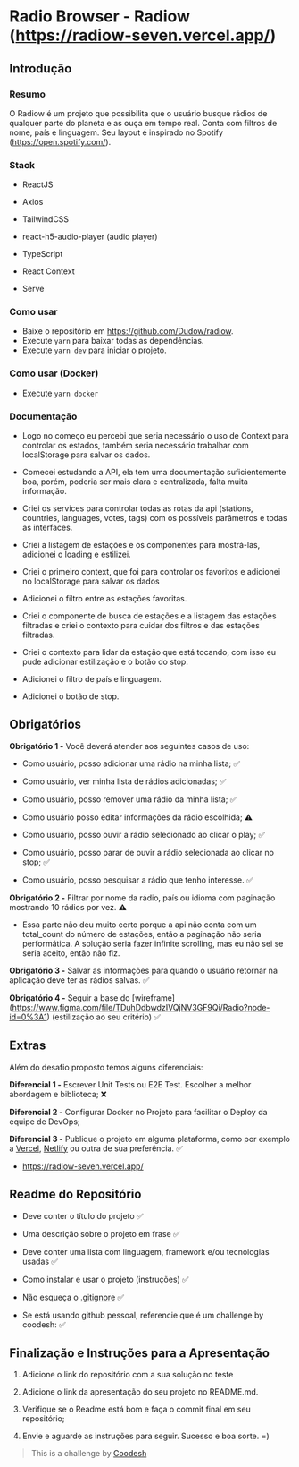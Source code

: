 # Radio Browser - Radiow (https://radiow-seven.vercel.app/)

## Introdução

### Resumo

O Radiow é um projeto que possibilita que o usuário busque rádios de qualquer parte do planeta e as ouça em tempo real. Conta com filtros de nome, país e linguagem. Seu layout é inspirado no Spotify (https://open.spotify.com/).

### Stack

- ReactJS

- Axios

- TailwindCSS

- react-h5-audio-player (audio player)

- TypeScript

- React Context

- Serve

### Como usar

- Baixe o repositório em https://github.com/Dudow/radiow.
- Execute `yarn` para baixar todas as dependências.
- Execute `yarn dev` para iniciar o projeto.

### Como usar (Docker)

- Execute `yarn docker`

### Documentação

- Logo no começo eu percebi que seria necessário o uso de Context para controlar os estados, também seria necessário trabalhar com localStorage para salvar os dados.

- Comecei estudando a API, ela tem uma documentação suficientemente boa, porém, poderia ser mais clara e centralizada, falta muita informação.

- Criei os services para controlar todas as rotas da api (stations, countries, languages, votes, tags) com os possíveis parâmetros e todas as interfaces.

- Criei a listagem de estações e os componentes para mostrá-las, adicionei o loading e estilizei.

- Criei o primeiro context, que foi para controlar os favoritos e adicionei no localStorage para salvar os dados

- Adicionei o filtro entre as estações favoritas.

- Criei o componente de busca de estações e a listagem das estações filtradas e criei o contexto para cuidar dos filtros e das estações filtradas.

- Criei o contexto para lidar da estação que está tocando, com isso eu pude adicionar estilização e o botão do stop.

- Adicionei o filtro de país e linguagem.

- Adicionei o botão de stop.

## Obrigatórios

**Obrigatório 1 -** Você deverá atender aos seguintes casos de uso:

- Como usuário, posso adicionar uma rádio na minha lista; ✅

- Como usuário, ver minha lista de rádios adicionadas; ✅

- Como usuário, posso remover uma rádio da minha lista; ✅

- Como usuário posso editar informações da rádio escolhida; ⚠️

- Como usuário, posso ouvir a rádio selecionado ao clicar o play; ✅

- Como usuário, posso parar de ouvir a rádio selecionada ao clicar no stop; ✅

- Como usuário, posso pesquisar a rádio que tenho interesse. ✅

**Obrigatório 2 -** Filtrar por nome da rádio, país ou idioma com paginação mostrando 10 rádios por vez. ⚠️

- Essa parte não deu muito certo porque a api não conta com um total_count do número de estações, então a paginação não seria performática. A solução seria fazer infinite scrolling, mas eu não sei se seria aceito, então não fiz.

**Obrigatório 3 -** Salvar as informações para quando o usuário retornar na aplicação deve ter as rádios salvas. ✅

**Obrigatório 4 -** Seguir a base do [wireframe] (https://www.figma.com/file/TDuhDdbwdzIVQjNV3GF9Qi/Radio?node-id=0%3A1) (estilização ao seu critério) ✅

## Extras

Além do desafio proposto temos alguns diferenciais:

**Diferencial 1 -** Escrever Unit Tests ou E2E Test. Escolher a melhor abordagem e biblioteca; ❌

**Diferencial 2 -** Configurar Docker no Projeto para facilitar o Deploy da equipe de DevOps;

**Diferencial 3 -** Publique o projeto em alguma plataforma, como por exemplo a [Vercel](https://vercel.com/), [Netlify](https://www.netlify.com/) ou outra de sua preferência. ✅

- https://radiow-seven.vercel.app/

## Readme do Repositório

- Deve conter o título do projeto ✅

- Uma descrição sobre o projeto em frase ✅

- Deve conter uma lista com linguagem, framework e/ou tecnologias usadas ✅

- Como instalar e usar o projeto (instruções) ✅

- Não esqueça o [.gitignore](https://www.toptal.com/developers/gitignore) ✅

- Se está usando github pessoal, referencie que é um challenge by coodesh: ✅

## Finalização e Instruções para a Apresentação

1. Adicione o link do repositório com a sua solução no teste

2. Adicione o link da apresentação do seu projeto no README.md.

3. Verifique se o Readme está bom e faça o commit final em seu repositório;

4. Envie e aguarde as instruções para seguir. Sucesso e boa sorte. =)

> This is a challenge by [Coodesh](https://coodesh.com/)
